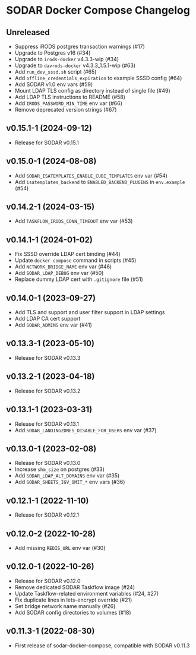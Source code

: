 # SODAR Docker Compose Changelog

## Unreleased

- Suppress iRODS postgres transaction warnings (#17)
- Upgrade to Postgres v16 (#34)
- Upgrade to `irods-docker` v4.3.3-wip (#34)
- Upgrade to `davrods-docker` v4.3.3_1.5.1-wip (#63)
- Add `run_dev_sssd.sh` script (#65)
- Add `offline_credentials_expiration` to example SSSD config (#64)
- Add SODAR v1.0 env vars (#59)
- Mount LDAP TLS config as directory instead of single file (#49)
- Add LDAP TLS instructions to README (#58)
- Add `IRODS_PASSWORD_MIN_TIME` env var (#66)
- Remove deprecated version strings (#67)


## v0.15.1-1 (2024-09-12)

- Release for SODAR v0.15.1


## v0.15.0-1 (2024-08-08)

- Add `SODAR_ISATEMPLATES_ENABLE_CUBI_TEMPLATES` env var (#54)
- Add `isatemplates_backend` to `ENABLED_BACKEND_PLUGINS` in `env.example` (#54)


## v0.14.2-1 (2024-03-15)

- Add `TASKFLOW_IRODS_CONN_TIMEOUT` env var (#53)


## v0.14.1-1 (2024-01-02)

- Fix SSSD override LDAP cert binding (#44)
- Update `docker compose` command in scripts (#45)
- Add `NETWORK_BRIDGE_NAME` env var (#46)
- Add `SODAR_LDAP_DEBUG` env var (#50)
- Replace dummy LDAP cert with `.gitignore` file (#51)


## v0.14.0-1 (2023-09-27)

- Add TLS and support and user filter support in LDAP settings
- Add LDAP CA cert support
- Add `SODAR_ADMINS` env var (#41)


## v0.13.3-1 (2023-05-10)

- Release for SODAR v0.13.3


## v0.13.2-1 (2023-04-18)

- Release for SODAR v0.13.2


## v0.13.1-1 (2023-03-31)

- Release for SODAR v0.13.1
- Add `SODAR_LANDINGZONES_DISABLE_FOR_USERS` env var (#37)


## v0.13.0-1 (2023-02-08)

- Release for SODAR v0.13.0
- Increase `shm_size` on postgres (#33)
- Add `SODAR_LDAP_ALT_DOMAINS` env var (#35)
- Add `SODAR_SHEETS_IGV_OMIT_*` env vars (#36)


## v0.12.1-1 (2022-11-10)

- Release for SODAR v0.12.1


## v0.12.0-2 (2022-10-28)

- Add missing `REDIS_URL` env var (#30)


## v0.12.0-1 (2022-10-26)

- Release for SODAR v0.12.0
- Remove dedicated SODAR Taskflow image (#24)
- Update Taskflow-related environment variables (#24, #27)
- Fix duplicate lines in lets-encrypt override (#21)
- Set bridge network name manually (#26)
- Add SODAR config directories to volumes (#18)


## v0.11.3-1 (2022-08-30)

- First release of sodar-docker-compose, compatible with SODAR v0.11.3
